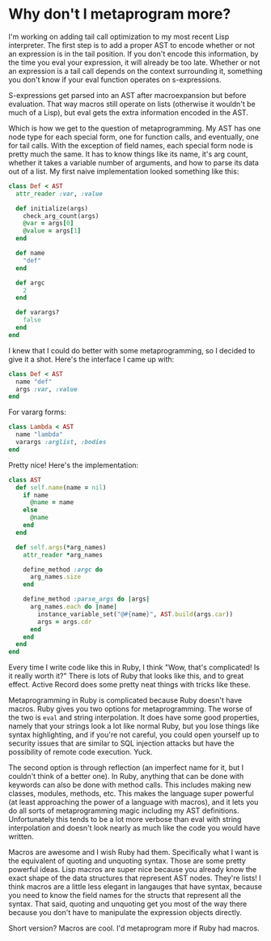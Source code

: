 # Why don't I metaprogram more?

I'm working on adding tail call optimization to my most recent Lisp
interpreter. The first step is to add a proper AST to encode whether or not an
expression is in the tail position. If you don't encode this information, by
the time you eval your expression, it will already be too late. Whether or not
an expression is a tail call depends on the context surrounding it, something
you don't know if your eval function operates on s-expressions.

S-expressions get parsed into an AST after macroexpansion but before
evaluation. That way macros still operate on lists (otherwise it wouldn't be
much of a Lisp), but eval gets the extra information encoded in the AST.

Which is how we get to the question of metaprogramming. My AST has one node
type for each special form, one for function calls, and eventually, one for
tail calls. With the exception of field names, each special form node is pretty
much the same. It has to know things like its name, it's arg count, whether it
takes a variable number of arguments, and how to parse its data out of a list.
My first naive implementation looked something like this:

```ruby
class Def < AST
  attr_reader :var, :value

  def initialize(args)
    check_arg_count(args)
    @var = args[0]
    @value = args[1]
  end

  def name
    "def"
  end

  def argc
    2
  end

  def varargs?
    false
  end
end
```

I knew that I could do better with some metaprogramming, so I decided to give
it a shot. Here's the interface I came up with:

```ruby
class Def < AST
  name "def"
  args :var, :value
end
```

For vararg forms:

```ruby
class Lambda < AST
  name "lambda"
  varargs :arglist, :bodies
end
```

Pretty nice! Here's the implementation:

```ruby
class AST
  def self.name(name = nil)
    if name
      @name = name
    else
      @name
    end
  end

  def self.args(*arg_names)
    attr_reader *arg_names

    define_method :argc do
      arg_names.size
    end

    define_method :parse_args do |args|
      arg_names.each do |name|
        instance_variable_set("@#{name}", AST.build(args.car))
        args = args.cdr
      end
    end
  end
end
```

Every time I write code like this in Ruby, I think "Wow, that's complicated! Is
it really worth it?" There is lots of Ruby that looks like this, and to great
effect. Active Record does some pretty neat things with tricks like these.

Metaprogramming in Ruby is complicated because Ruby doesn't have macros. Ruby
gives you two options for metaprogramming. The worse of the two is `eval` and
string interpolation. It does have some good properties, namely that your
strings look a lot like normal Ruby, but you lose things like syntax
highlighting, and if you're not careful, you could open yourself up to security
issues that are similar to SQL injection attacks but have the possibility of
remote code execution. Yuck.

The second option is through reflection (an imperfect name for it, but I
couldn't think of a better one). In Ruby, anything that can be done with
keywords can also be done with method calls. This includes making new classes,
modules, methods, etc. This makes the language super powerful (at least
approaching the power of a language with macros), and it lets you do all sorts
of metaprogramming magic including my AST definitions. Unfortunately this
tends to be a lot more verbose than eval with string interpolation and doesn't
look nearly as much like the code you would have written.

Macros are awesome and I wish Ruby had them. Specifically what I want is the
equivalent of quoting and unquoting syntax. Those are some pretty powerful
ideas. Lisp macros are super nice because you already know the exact shape of
the data structures that represent AST nodes. They're lists! I think macros are
a little less elegant in langauges that have syntax, because you need to know
the field names for the structs that represent all the syntax. That said,
quoting and unquoting get you most of the way there because you don't have to
manipulate the expression objects directly.

Short version? Macros are cool. I'd metaprogram more if Ruby had macros.
